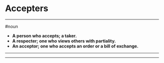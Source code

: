 # Accepters
---
#noun
- **A person who accepts; a taker.**
- **A respecter; one who views others with partiality.**
- **An acceptor; one who accepts an order or a bill of exchange.**
---
---
